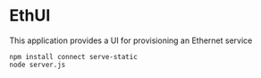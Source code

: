 # EthUI

This application provides a UI for provisioning an Ethernet service

```
npm install connect serve-static
node server.js
```
